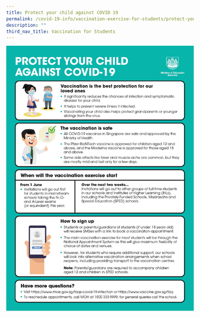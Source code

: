 ```yaml
---
title: Protect your child against COVID 19
permalink: /covid-19-info/vaccination-exercise-for-students/protect-your-child-against-covid-19/
description: ""
third_nav_title: Vaccination for Students
---
```

![](/images/Infographic%20-%20Protect%20Your%20Child%20Against%20COVID-19.jpg)